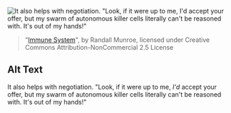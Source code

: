 ![It also helps with negotiation. "Look, if it were up to me, *I'd* accept your offer, but my swarm of autonomous killer cells literally can't be reasoned with. It's out of my hands!"](https://imgs.xkcd.com/comics/immune_system.png)
> "[Immune System](https://xkcd.com/1907/)", by Randall Munroe, licensed under Creative Commons Attribution-NonCommercial 2.5 License

## Alt Text
It also helps with negotiation. "Look, if it were up to me, *I'd* accept your offer, but my swarm of autonomous killer cells literally can't be reasoned with. It's out of my hands!"
